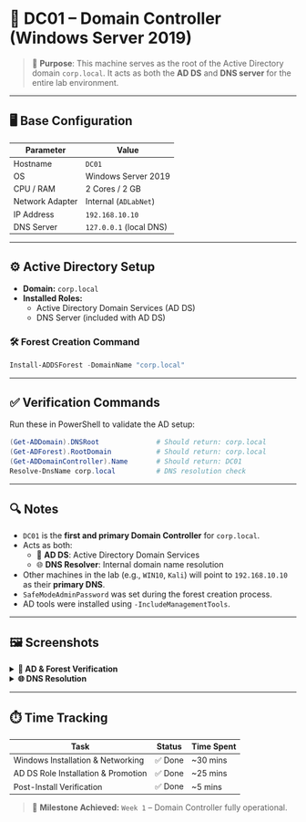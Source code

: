 # 🧱 DC01 – Domain Controller (Windows Server 2019)

> 🎯 **Purpose**: This machine serves as the root of the Active Directory domain `corp.local`. It acts as both the **AD DS** and **DNS server** for the entire lab environment.

---

## 🖥️ Base Configuration

| Parameter        | Value                     |
|------------------|---------------------------|
| Hostname         | `DC01`                    |
| OS               | Windows Server 2019       |
| CPU / RAM        | 2 Cores / 2 GB            |
| Network Adapter  | Internal (`ADLabNet`)     |
| IP Address       | `192.168.10.10`           |
| DNS Server       | `127.0.0.1` (local DNS)   |

---

## ⚙️ Active Directory Setup

- **Domain:** `corp.local`
- **Installed Roles:**
  - Active Directory Domain Services (AD DS)
  - DNS Server (included with AD DS)

### 🛠️ Forest Creation Command

```powershell
Install-ADDSForest -DomainName "corp.local"
```

---

## ✅ Verification Commands

Run these in PowerShell to validate the AD setup:

```powershell
(Get-ADDomain).DNSRoot              # Should return: corp.local
(Get-ADForest).RootDomain           # Should return: corp.local
(Get-ADDomainController).Name       # Should return: DC01
Resolve-DnsName corp.local          # DNS resolution check
```

---

## 🔍 Notes

- `DC01` is the **first and primary Domain Controller** for `corp.local`.
- Acts as both:
  - 🧠 **AD DS**: Active Directory Domain Services
  - 🌐 **DNS Resolver**: Internal domain name resolution
- Other machines in the lab (e.g., `WIN10`, `Kali`) will point to `192.168.10.10` as their **primary DNS**.
- `SafeModeAdminPassword` was set during the forest creation process.
- AD tools were installed using `-IncludeManagementTools`.

---

## 🖼️ Screenshots

<details>
<summary><strong>🧪 AD & Forest Verification</strong></summary>
<img src="../screenshots/dc01-verification.png" alt="AD Verified">
</details>

<details>
<summary><strong>🌐 DNS Resolution</strong></summary>
<img src="../screenshots/dc01-dns-test.png" alt="DNS Resolution">
</details>

---

## ⏱️ Time Tracking

| Task                             | Status  | Time Spent |
|----------------------------------|---------|------------|
| Windows Installation & Networking| ✅ Done | ~30 mins   |
| AD DS Role Installation & Promotion | ✅ Done | ~25 mins |
| Post-Install Verification        | ✅ Done | ~5 mins    |

> 📌 **Milestone Achieved:** `Week 1` – Domain Controller fully operational.
